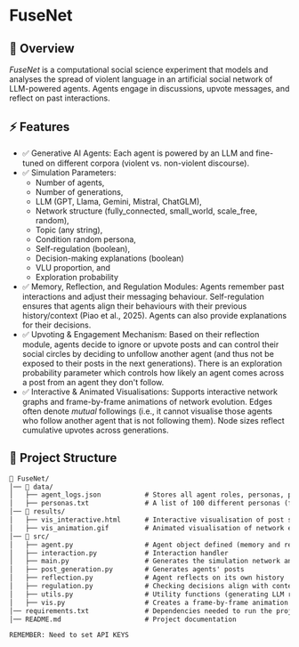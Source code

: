 # FuseNet

## 📌 Overview
_FuseNet_ is a computational social science experiment that models and analyses the spread of violent language in an artificial social network of LLM-powered agents. Agents engage in discussions, upvote messages, and reflect on past interactions.

## ⚡ Features
- ✅ Generative AI Agents: Each agent is powered by an LLM and fine-tuned on different corpora (violent vs. non-violent discourse).
- ✅ Simulation Parameters: 
    - Number of agents, 
    - Number of generations, 
    - LLM (GPT, Llama, Gemini, Mistral, ChatGLM), 
    - Network structure (fully_connected, small_world, scale_free, random), 
    - Topic (any string), 
    - Condition random persona, 
    - Self-regulation (boolean),
    - Decision-making explanations (boolean)
    - VLU proportion, and 
    - Exploration probability
- ✅ Memory, Reflection, and Regulation Modules: Agents remember past interactions and adjust their messaging behaviour. Self-regulation ensures that agents align their behaviours with their previous history/context (Piao et al., 2025). Agents can also provide explanations for their decisions.
- ✅ Upvoting & Engagement Mechanism: Based on their reflection module, agents decide to ignore or upvote posts and can control their social circles by deciding to unfollow another agent (and thus not be exposed to their posts in the next generations). There is an exploration probability parameter which controls how likely an agent comes across a post from an agent they don't follow.
- ✅ Interactive & Animated Visualisations: Supports interactive network graphs and frame-by-frame animations of network evolution. Edges often denote _mutual_ followings (i.e., it cannot visualise those agents who follow another agent that is not following them). Node sizes reflect cumulative upvotes across generations.


## 📂 Project Structure

```md
📂 FuseNet/
│── 📂 data/
│   ├── agent_logs.json           # Stores all agent roles, personas, posts, upvotes, upvoted posts, reflections, social circle, and explanations
│   ├── personas.txt              # A list of 100 different personas (first line: short alias; second line: respective emoji codes)
│── 📂 results/
│   ├── vis_interactive.html      # Interactive visualisation of post spread
│   ├── vis_animation.gif         # Animated visualisation of network evolution
│── 📂 src/
│   ├── agent.py                  # Agent object defined (memory and reflection modules)
│   ├── interaction.py            # Interaction handler
│   ├── main.py                   # Generates the simulation network and runs simulation
│   ├── post_generation.py        # Generates agents' posts
│   ├── reflection.py             # Agent reflects on its own history
│   ├── regulation.py             # Checking decisions align with context provided
│   ├── utils.py                  # Utility functions (generating LLM responses)
│   ├── vis.py                    # Creates a frame-by-frame animation of the network evolution
│── requirements.txt              # Dependencies needed to run the project
│── README.md                     # Project documentation

REMEMBER: Need to set API KEYS 
